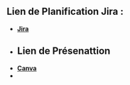 
## Lien de Planification Jira :
- **[Jira](https://douaa123.atlassian.net/jira/software/projects/DIS/boards/1](https://douaa123.atlassian.net/jira/software/projects/EV/boards/3/backlog?epics=visible&issueParent=0%2C10078%2C10092%2C10099%2C10081)https://douaa123.atlassian.net/jira/software/projects/EV/boards/3/backlog?epics=visible&issueParent=0%2C10078%2C10092%2C10099%2C10081)**
- ## Lien de Présenattion
- **[Canva](https://www.canva.com/design/DAF_HLCSVOE/ow0iPMCmXzuUr0RSZxhIsw/edit)**
- 
